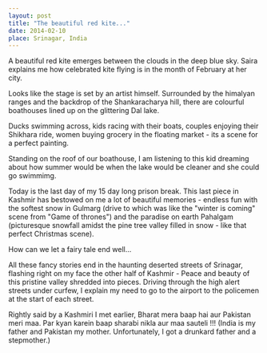 ```yaml
---
layout: post
title: "The beautiful red kite..."
date: 2014-02-10
place: Srinagar, India
---
```


A beautiful red kite emerges between the clouds in the deep blue sky. Saira explains me how celebrated kite flying is in the month of February at her city.

Looks like the stage is set by an artist himself. Surrounded by the himalyan ranges and the backdrop of the Shankaracharya hill, there are colourful boathouses lined up on the glittering Dal lake. 

Ducks swimming across, kids racing with their boats, couples enjoying their Shikhara ride, women buying grocery in the floating market - its a scene for a perfect painting.

Standing on the roof of our boathouse, I am listening to this kid dreaming about how summer would be when the lake would be cleaner and she could go swimmimg.

Today is the last day of my 15 day long prison break. This last piece in Kashmir has bestowed on me a lot of beautiful memories - endless fun with the softest snow in Gulmarg (drive to which was like the "winter is coming" scene from "Game of thrones") and the paradise on earth Pahalgam (picturesque snowfall amidst the pine tree valley filled in snow - like that perfect Christmas scene).

How can we let a fairy tale end well...

All these fancy stories end in the haunting deserted streets of Srinagar, flashing right on my face the other half of Kashmir - Peace and beauty of this pristine valley shredded into pieces. Driving through the high alert streets under curfew, I explain my need to go to the airport to the policemen at the start of each street.

Rightly said by a Kashmiri I met earlier, Bharat mera baap hai aur Pakistan meri maa. Par kyan karein baap sharabi nikla aur maa sauteli !!! (India is my father and Pakistan my mother. Unfortunately, I got a drunkard father and a stepmother.)

